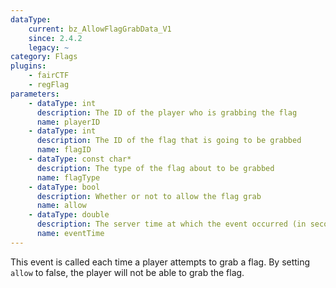 ```yaml
---
dataType:
    current: bz_AllowFlagGrabData_V1
    since: 2.4.2
    legacy: ~
category: Flags
plugins:
    - fairCTF
    - regFlag
parameters:
    - dataType: int
      description: The ID of the player who is grabbing the flag
      name: playerID
    - dataType: int
      description: The ID of the flag that is going to be grabbed
      name: flagID
    - dataType: const char*
      description: The type of the flag about to be grabbed
      name: flagType
    - dataType: bool
      description: Whether or not to allow the flag grab
      name: allow
    - dataType: double
      description: The server time at which the event occurred (in seconds).
      name: eventTime
---
```


This event is called each time a player attempts to grab a flag. By setting `allow` to false, the player will not be able to grab the flag.
